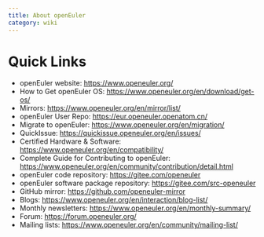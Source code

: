 ```yaml
---
title: About openEuler
category: wiki
---
```


# Quick Links

- openEuler website: <https://www.openeuler.org/>
- How to Get openEuler OS: <https://www.openeuler.org/en/download/get-os/>
- Mirrors: <https://www.openeuler.org/en/mirror/list/>
- openEuler User Repo: <https://eur.openeuler.openatom.cn/>
- Migrate to openEuler: <https://www.openeuler.org/en/migration/>
- QuickIssue: <https://quickissue.openeuler.org/en/issues/>
- Certified Hardware & Software: <https://www.openeuler.org/en/compatibility/>
- Complete Guide for Contributing to openEuler: <https://www.openeuler.org/en/community/contribution/detail.html>
- openEuler code repository: <https://gitee.com/openeuler>
- openEuler software package repository: <https://gitee.com/src-openeuler>
- GitHub mirror: <https://github.com/openeuler-mirror>
- Blogs: <https://www.openeuler.org/en/interaction/blog-list/>
- Monthly newsletters: <https://www.openeuler.org/en/monthly-summary/>
- Forum: <https://forum.openeuler.org/>
- Mailing lists: <https://www.openeuler.org/en/community/mailing-list/>
